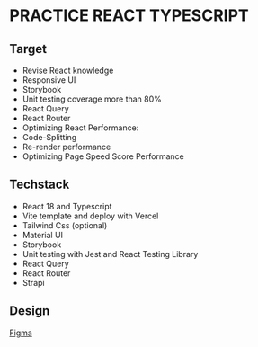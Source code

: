 # PRACTICE REACT TYPESCRIPT
## Target
- Revise React knowledge
- Responsive UI
- Storybook
- Unit testing coverage more than 80%
- React Query
- React Router
- Optimizing React Performance:
- Code-Splitting
- Re-render performance
- Optimizing Page Speed Score Performance
## Techstack
- React 18 and Typescript
- Vite template and deploy with Vercel
- Tailwind Css (optional)
- Material UI 
- Storybook 
- Unit testing with Jest and React Testing Library
- React Query 
- React Router 
- Strapi

## Design  
[Figma]([https://github.com](https://www.figma.com/file/ZPgFdwvWDqtTRTgzkCnLIO/Core---Dashboard-Builder-(Copy)?type=design&mode=design&t=cKRIPMZ34EWABulE-0)https://www.figma.com/file/ZPgFdwvWDqtTRTgzkCnLIO/Core---Dashboard-Builder-(Copy)?type=design&mode=design&t=cKRIPMZ34EWABulE-0)

